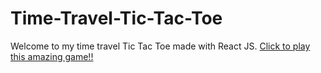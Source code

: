 # Time-Travel-Tic-Tac-Toe
Welcome to my time travel Tic Tac Toe made with React JS. [Click to play this amazing game!!](https://vishal-raj-roy.github.io/Tic-Tac-Toe-with-Time-Travel/)
